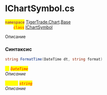 
# IChartSymbol.cs
<mark style="color:purple;">`namespace`</mark> [TigerTrade.Chart](../../../../TigerTrade.Chart.md).[Base](../../../../TigerTrade.Chart/Base.md)  
&nbsp;&nbsp;&nbsp;&nbsp;&nbsp;&nbsp;&nbsp;<mark style="color:red;">`class`</mark> [IChartSymbol](../../IChartSymbol.cs.md)

Описание

### Синтаксис
```csharp
string FormatTime(DateTime dt, string format)
```

<mark style="color:yellow;">`dt`</mark> <mark style="color:red;">*`DateTime`*</mark>  
 *Описание*  
  
<mark style="color:yellow;">`format`</mark> <mark style="color:red;">*`string`*</mark>  
 *Описание*  
  

                    
                    